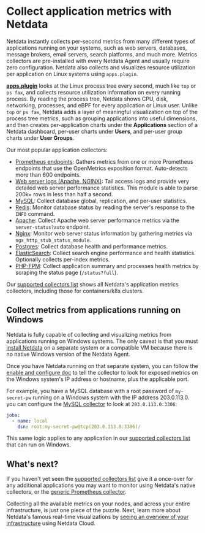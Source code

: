 <!--
title: "Collect application metrics with Netdata"
sidebar_label: "Application metrics"
description: "Monitor and troubleshoot every application on your infrastructure with per-second metrics, zero configuration, and meaningful charts."
custom_edit_url: "https://github.com/netdata/netdata/edit/master/docs/collect/application-metrics.md"
learn_status: "Published"
learn_topic_type: "Concepts"
learn_rel_path: "Concepts"
-->

# Collect application metrics with Netdata

Netdata instantly collects per-second metrics from many different types of applications running on your systems, such as
web servers, databases, message brokers, email servers, search platforms, and much more. Metrics collectors are
pre-installed with every Netdata Agent and usually require zero configuration. Netdata also collects and visualizes
resource utilization per application on Linux systems using `apps.plugin`.

[**apps.plugin**](https://github.com/netdata/netdata/blob/master/collectors/apps.plugin/README.md) looks at the Linux process tree every second, much like `top` or
`ps fax`, and collects resource utilization information on every running process. By reading the process tree, Netdata
shows CPU, disk, networking, processes, and eBPF for every application or Linux user. Unlike `top` or `ps fax`, Netdata
adds a layer of meaningful visualization on top of the process tree metrics, such as grouping applications into useful
dimensions, and then creates per-application charts under the **Applications** section of a Netdata dashboard, per-user
charts under **Users**, and per-user group charts under **User Groups**.

Our most popular application collectors:

- [Prometheus endpoints](https://github.com/netdata/go.d.plugin/blob/master/modules/prometheus/README.md): Gathers
  metrics from one or more Prometheus endpoints that use the OpenMetrics exposition format. Auto-detects more than 600
  endpoints.
- [Web server logs (Apache, NGINX)](https://github.com/netdata/go.d.plugin/blob/master/modules/weblog/README.md):
  Tail access logs and provide very detailed web server performance statistics. This module is able to parse 200k+
  rows in less than half a second.
- [MySQL](https://github.com/netdata/go.d.plugin/blob/master/modules/mysql/README.md): Collect database global,
  replication, and per-user statistics.
- [Redis](https://github.com/netdata/go.d.plugin/blob/master/modules/redis/README.md): Monitor database status by
  reading the server's response to the `INFO` command.
- [Apache](https://github.com/netdata/go.d.plugin/blob/master/modules/apache/README.md): Collect Apache web server
  performance metrics via the `server-status?auto` endpoint.
- [Nginx](https://github.com/netdata/go.d.plugin/blob/master/modules/nginx/README.md): Monitor web server status
  information by gathering metrics via `ngx_http_stub_status_module`.
- [Postgres](https://github.com/netdata/go.d.plugin/blob/master/modules/postgres/README.md): Collect database health
  and performance metrics.
- [ElasticSearch](https://github.com/netdata/go.d.plugin/blob/master/modules/elasticsearch/README.md): Collect search
  engine performance and health statistics. Optionally collects per-index metrics.
- [PHP-FPM](https://github.com/netdata/go.d.plugin/blob/master/modules/phpfpm/README.md): Collect application summary
  and processes health metrics by scraping the status page (`/status?full`).

Our [supported collectors list](https://github.com/netdata/netdata/blob/master/collectors/COLLECTORS.md#service-and-application-collectors) shows all Netdata's
application metrics collectors, including those for containers/k8s clusters.

## Collect metrics from applications running on Windows

Netdata is fully capable of collecting and visualizing metrics from applications running on Windows systems. The only
caveat is that you must [install Netdata](https://github.com/netdata/netdata/blob/master/packaging/installer/README.md) on a separate system or a compatible VM because there
is no native Windows version of the Netdata Agent.

Once you have Netdata running on that separate system, you can follow the [enable and configure
doc](https://github.com/netdata/netdata/blob/master/docs/collect/enable-configure.md) to tell the collector to look for exposed metrics on the Windows system's IP
address or hostname, plus the applicable port.

For example, you have a MySQL database with a root password of `my-secret-pw` running on a Windows system with the IP
address 203.0.113.0. you can configure the [MySQL
collector](https://github.com/netdata/go.d.plugin/blob/master/modules/mysql/README.md) to look at `203.0.113.0:3306`:

```yml
jobs:
  - name: local
    dsn: root:my-secret-pw@tcp(203.0.113.0:3306)/
```

This same logic applies to any application in our [supported collectors
list](https://github.com/netdata/netdata/blob/master/collectors/COLLECTORS.md#service-and-application-collectors) that can run on Windows.

## What's next?

If you haven't yet seen the [supported collectors list](https://github.com/netdata/netdata/blob/master/collectors/COLLECTORS.md) give it a once-over for any
additional applications you may want to monitor using Netdata's native collectors, or the [generic Prometheus
collector](https://github.com/netdata/go.d.plugin/blob/master/modules/prometheus/README.md).

Collecting all the available metrics on your nodes, and across your entire infrastructure, is just one piece of the
puzzle. Next, learn more about Netdata's famous real-time visualizations by [seeing an overview of your
infrastructure](https://github.com/netdata/netdata/blob/master/docs/visualize/overview-infrastructure.md) using Netdata Cloud.


